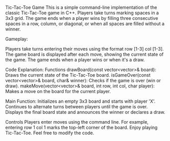 Tic-Tac-Toe Game
This is a simple command-line implementation of the classic Tic-Tac-Toe game in C++. Players take turns marking spaces in a 3x3 grid. The game ends when a player wins by filling three consecutive spaces in a row, column, or diagonal, or when all spaces are filled without a winner.


Gameplay:

Players take turns entering their moves using the format row [1-3] col [1-3].
The game board is displayed after each move, showing the current state of the game.
The game ends when a player wins or when it's a draw.

Code Explanation:
Functions
drawBoard(const vector<vector<char>>& board): Draws the current state of the Tic-Tac-Toe board.
isGameOver(const vector<vector<char>>& board, char& winner): Checks if the game is over (win or draw).
makeMove(vector<vector<char>>& board, int row, int col, char player): Makes a move on the board for the current player.

Main Function:
Initializes an empty 3x3 board and starts with player 'X'.
Continues to alternate turns between players until the game is over.
Displays the final board state and announces the winner or declares a draw.

Controls
Players enter moves using the command line. For example, entering row 1 col 1 marks the top-left corner of the board.
Enjoy playing Tic-Tac-Toe.
Feel free to modify the code.
